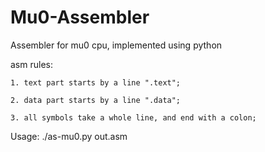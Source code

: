 # Mu0-Assembler
Assembler for mu0 cpu, implemented using python

asm rules:

    1. text part starts by a line ".text";
    
    2. data part starts by a line ".data";
    
    3. all symbols take a whole line, and end with a colon;


Usage: ./as-mu0.py out.asm
